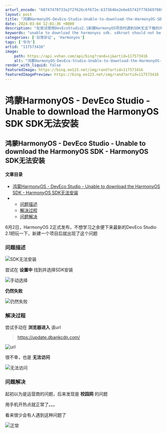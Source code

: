 ```yaml
---
arturl_encode: "68747470733a2f2f626c6f672e:6373646e2e6e65742f77656978696e5f34323439303431342f:61727469636c652f64657461696c732f313137353733343136"
layout: post
title: "鸿蒙HarmonyOS-DevEco-Studio-Unable-to-download-the-HarmonyOS-SDK-SDK无法安装"
date: 2024-03-04 12:01:36 +0800
description: "在尝试使用DevEcoStudio2.1新建HarmonyOS项目时遇到SDK无法下载的问题。通过检"
keywords: "unable to download the harmonyos sdk. sdkroot should not be empty"
categories: ['日常杂记', 'Harmonyos']
tags: ['华为']
artid: "117573416"
image:
    path: https://api.vvhan.com/api/bing?rand=sj&artid=117573416
    alt: "鸿蒙HarmonyOS-DevEco-Studio-Unable-to-download-the-HarmonyOS-SDK-SDK无法安装"
render_with_liquid: false
featuredImage: https://bing.ee123.net/img/rand?artid=117573416
featuredImagePreview: https://bing.ee123.net/img/rand?artid=117573416
---
```


# 鸿蒙HarmonyOS - DevEco Studio - Unable to download the HarmonyOS SDK SDK无法安装

## 鸿蒙HarmonyOS - DevEco Studio - Unable to download the HarmonyOS SDK - HarmonyOS SDK无法安装

#### 文章目录

* [鸿蒙HarmonyOS - DevEco Studio - Unable to download the HarmonyOS SDK - HarmonyOS SDK无法安装](#HarmonyOS__DevEco_Studio__Unable_to_download_the_HarmonyOS_SDK__HarmonyOS_SDK_0)
* + [问题描述](#_7)
  + [解决过程](#_18)
  + [问题解决](#_29)

6月2日，HarmonyOS 2正式发布，不想学习之余便下来最新的DevEco Studio 2.1把玩一下，新建一个项目后就出现了这个问题

### 问题描述

![SDK无法安装](https://i-blog.csdnimg.cn/blog_migrate/9745e5f8ee266e556cbeb05cf8264f55.png)

尝试在
**设置中**
找到并选择SDK安装

![手动选择](https://i-blog.csdnimg.cn/blog_migrate/c9052b4abb5f8b55ec30721eec90c01b.png)

**仍然失败**

![仍然失败](https://i-blog.csdnimg.cn/blog_migrate/50f2664b0413c9f2b49b4c2d6229ec3a.png)

### 解决过程

尝试手动在
**浏览器进入**
该url

> https://update.dbankcdn.com/

![url](https://i-blog.csdnimg.cn/blog_migrate/01ea6635c4c8023d288e82a6224800c1.png)

很不幸，也是
**无法访问**

![无法访问](https://i-blog.csdnimg.cn/blog_migrate/33e09ad1669cf3efa962d55c170dca63.png)

### 问题解决

起初以为是运营商的问题，后来发现是
**校园网**
的问题
  
用手机开热点就正常了。。。
  
看来很少会有人遇到这种问题了

![正常](https://i-blog.csdnimg.cn/blog_migrate/5f0a534d2cf2e8ff4db9165b495eb50e.png)